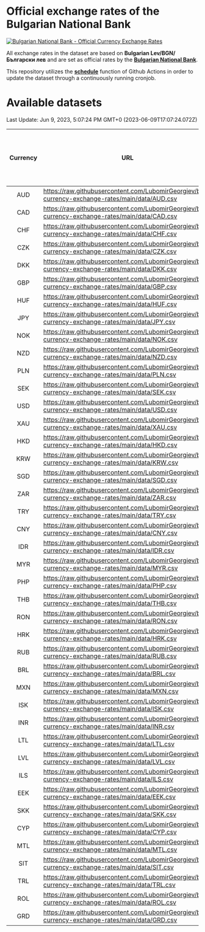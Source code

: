# Official exchange rates of the Bulgarian National Bank

[![Bulgarian National Bank - Official Currency Exchange Rates](https://github.com/LubomirGeorgiev/bnb-currency-exchange-rates/actions/workflows/update-rates.yml/badge.svg?branch=main)](https://github.com/LubomirGeorgiev/bnb-currency-exchange-rates/actions/workflows/update-rates.yml)

All exchange rates in the dataset are based on **Bulgarian Lev/BGN/Български лев** and are set as official rates by the [**Bulgarian National Bank**](https://www.bnb.bg/Statistics/StExternalSector/StExchangeRates/StERForeignCurrencies/index.htm?toLang=_EN).

This repository utilizes the [**schedule**](https://docs.github.com/en/actions/reference/events-that-trigger-workflows) function of Github Actions in order to update the dataset through a continuously running cronjob.

# Available datasets

<!-- START LINKS (DO NOT EVER FU*ING DELETE THIS COMMENT FOR THE LOVE OF YOUR LIFE!!! IF YOU ARE CURIOS HOW IT WORKS, YOU CAN HAVE A LOOK AT ./src/updateReadme.ts) -->

Last Update: Jun 9, 2023, 5:07:24 PM GMT+0 (2023-06-09T17:07:24.072Z)

| Currency | URL                                                                                             | Number of records | Number of missing days that were filled in |
| :------: | ----------------------------------------------------------------------------------------------- | :---------------: | :----------------------------------------: |
|   AUD    | https://raw.githubusercontent.com/LubomirGeorgiev/bnb-currency-exchange-rates/main/data/AUD.csv |       8522        |                    2635                    |
|   CAD    | https://raw.githubusercontent.com/LubomirGeorgiev/bnb-currency-exchange-rates/main/data/CAD.csv |       8522        |                    2635                    |
|   CHF    | https://raw.githubusercontent.com/LubomirGeorgiev/bnb-currency-exchange-rates/main/data/CHF.csv |       8522        |                    2635                    |
|   CZK    | https://raw.githubusercontent.com/LubomirGeorgiev/bnb-currency-exchange-rates/main/data/CZK.csv |       8522        |                    2635                    |
|   DKK    | https://raw.githubusercontent.com/LubomirGeorgiev/bnb-currency-exchange-rates/main/data/DKK.csv |       8522        |                    2635                    |
|   GBP    | https://raw.githubusercontent.com/LubomirGeorgiev/bnb-currency-exchange-rates/main/data/GBP.csv |       8522        |                    2635                    |
|   HUF    | https://raw.githubusercontent.com/LubomirGeorgiev/bnb-currency-exchange-rates/main/data/HUF.csv |       8522        |                    2635                    |
|   JPY    | https://raw.githubusercontent.com/LubomirGeorgiev/bnb-currency-exchange-rates/main/data/JPY.csv |       8522        |                    2635                    |
|   NOK    | https://raw.githubusercontent.com/LubomirGeorgiev/bnb-currency-exchange-rates/main/data/NOK.csv |       8522        |                    2635                    |
|   NZD    | https://raw.githubusercontent.com/LubomirGeorgiev/bnb-currency-exchange-rates/main/data/NZD.csv |       8522        |                    2635                    |
|   PLN    | https://raw.githubusercontent.com/LubomirGeorgiev/bnb-currency-exchange-rates/main/data/PLN.csv |       8522        |                    2635                    |
|   SEK    | https://raw.githubusercontent.com/LubomirGeorgiev/bnb-currency-exchange-rates/main/data/SEK.csv |       8522        |                    2635                    |
|   USD    | https://raw.githubusercontent.com/LubomirGeorgiev/bnb-currency-exchange-rates/main/data/USD.csv |       8522        |                    2635                    |
|   XAU    | https://raw.githubusercontent.com/LubomirGeorgiev/bnb-currency-exchange-rates/main/data/XAU.csv |       8522        |                    2637                    |
|   HKD    | https://raw.githubusercontent.com/LubomirGeorgiev/bnb-currency-exchange-rates/main/data/HKD.csv |       8220        |                    2544                    |
|   KRW    | https://raw.githubusercontent.com/LubomirGeorgiev/bnb-currency-exchange-rates/main/data/KRW.csv |       8220        |                    2544                    |
|   SGD    | https://raw.githubusercontent.com/LubomirGeorgiev/bnb-currency-exchange-rates/main/data/SGD.csv |       8220        |                    2544                    |
|   ZAR    | https://raw.githubusercontent.com/LubomirGeorgiev/bnb-currency-exchange-rates/main/data/ZAR.csv |       8220        |                    2544                    |
|   TRY    | https://raw.githubusercontent.com/LubomirGeorgiev/bnb-currency-exchange-rates/main/data/TRY.csv |       6703        |                    2075                    |
|   CNY    | https://raw.githubusercontent.com/LubomirGeorgiev/bnb-currency-exchange-rates/main/data/CNY.csv |       6583        |                    2039                    |
|   IDR    | https://raw.githubusercontent.com/LubomirGeorgiev/bnb-currency-exchange-rates/main/data/IDR.csv |       6583        |                    2039                    |
|   MYR    | https://raw.githubusercontent.com/LubomirGeorgiev/bnb-currency-exchange-rates/main/data/MYR.csv |       6583        |                    2039                    |
|   PHP    | https://raw.githubusercontent.com/LubomirGeorgiev/bnb-currency-exchange-rates/main/data/PHP.csv |       6583        |                    2039                    |
|   THB    | https://raw.githubusercontent.com/LubomirGeorgiev/bnb-currency-exchange-rates/main/data/THB.csv |       6583        |                    2039                    |
|   RON    | https://raw.githubusercontent.com/LubomirGeorgiev/bnb-currency-exchange-rates/main/data/RON.csv |       6524        |                    2021                    |
|   HRK    | https://raw.githubusercontent.com/LubomirGeorgiev/bnb-currency-exchange-rates/main/data/HRK.csv |       6422        |                    1986                    |
|   RUB    | https://raw.githubusercontent.com/LubomirGeorgiev/bnb-currency-exchange-rates/main/data/RUB.csv |       6118        |                    1889                    |
|   BRL    | https://raw.githubusercontent.com/LubomirGeorgiev/bnb-currency-exchange-rates/main/data/BRL.csv |       5612        |                    1741                    |
|   MXN    | https://raw.githubusercontent.com/LubomirGeorgiev/bnb-currency-exchange-rates/main/data/MXN.csv |       5612        |                    1741                    |
|   ISK    | https://raw.githubusercontent.com/LubomirGeorgiev/bnb-currency-exchange-rates/main/data/ISK.csv |       5520        |                    1711                    |
|   INR    | https://raw.githubusercontent.com/LubomirGeorgiev/bnb-currency-exchange-rates/main/data/INR.csv |       5251        |                    1633                    |
|   LTL    | https://raw.githubusercontent.com/LubomirGeorgiev/bnb-currency-exchange-rates/main/data/LTL.csv |       5147        |                    1576                    |
|   LVL    | https://raw.githubusercontent.com/LubomirGeorgiev/bnb-currency-exchange-rates/main/data/LVL.csv |       4784        |                    1464                    |
|   ILS    | https://raw.githubusercontent.com/LubomirGeorgiev/bnb-currency-exchange-rates/main/data/ILS.csv |       4525        |                    1412                    |
|   EEK    | https://raw.githubusercontent.com/LubomirGeorgiev/bnb-currency-exchange-rates/main/data/EEK.csv |       3994        |                    1220                    |
|   SKK    | https://raw.githubusercontent.com/LubomirGeorgiev/bnb-currency-exchange-rates/main/data/SKK.csv |       2964        |                    906                     |
|   CYP    | https://raw.githubusercontent.com/LubomirGeorgiev/bnb-currency-exchange-rates/main/data/CYP.csv |       2906        |                    890                     |
|   MTL    | https://raw.githubusercontent.com/LubomirGeorgiev/bnb-currency-exchange-rates/main/data/MTL.csv |       2604        |                    799                     |
|   SIT    | https://raw.githubusercontent.com/LubomirGeorgiev/bnb-currency-exchange-rates/main/data/SIT.csv |       2544        |                    780                     |
|   TRL    | https://raw.githubusercontent.com/LubomirGeorgiev/bnb-currency-exchange-rates/main/data/TRL.csv |       1817        |                    558                     |
|   ROL    | https://raw.githubusercontent.com/LubomirGeorgiev/bnb-currency-exchange-rates/main/data/ROL.csv |       1696        |                    523                     |
|   GRD    | https://raw.githubusercontent.com/LubomirGeorgiev/bnb-currency-exchange-rates/main/data/GRD.csv |        361        |                    109                     |

<!-- END LINKS (DO NOT EVER FU*ING DELETE THIS COMMENT FOR THE LOVE OF YOUR LIFE!!! IF YOU ARE CURIOS HOW IT WORKS, YOU CAN HAVE A LOOK AT ./src/updateReadme.ts) -->

